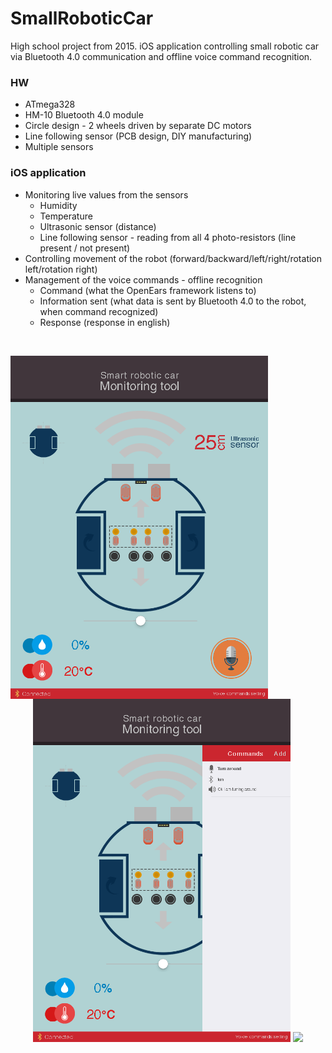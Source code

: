 # SmallRoboticCar
High school project from 2015. iOS application controlling small robotic car via Bluetooth 4.0 communication and offline voice command recognition.

### HW
- ATmega328
- HM-10 Bluetooth 4.0 module
- Circle design - 2 wheels driven by separate DC motors
- Line following sensor (PCB design, DIY manufacturing)
- Multiple sensors 

### iOS application
- Monitoring live values from the sensors
  - Humidity
  - Temperature
  - Ultrasonic sensor (distance)
  - Line following sensor - reading from all 4 photo-resistors (line present / not present)
- Controlling movement of the robot (forward/backward/left/right/rotation left/rotation right)
- Management of the voice commands - offline recognition
  - Command (what the OpenEars framework listens to)
  - Information sent (what data is sent by Bluetooth 4.0 to the robot, when command recognized)
  - Response (response in english)
  
&nbsp;



<p align="center">
  <img src="_MarkdownImages/SRC_screen1.png" align="left" width="412" >
  <img src="_MarkdownImages/SRC_screen2.png" width="412" >
  <img src="_MarkdownImages/SRC_img1.png" width="300">
</p>


